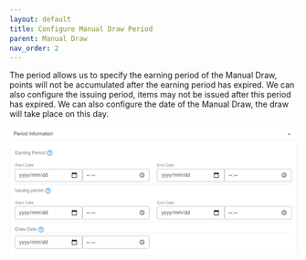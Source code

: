 ```yaml
---
layout: default
title: Configure Manual Draw Period
parent: Manual Draw
nav_order: 2
---
```


The period allows us to specify the earning period of the Manual Draw, points will not be accumulated after the earning period has expired. We can also configure the issuing period, items may not be issued after this period has expired. We can also configure the date of the Manual Draw, the draw will take place on this day.  


<img src="\img\Promotions\ManualDrawPeriod.png" alt="">